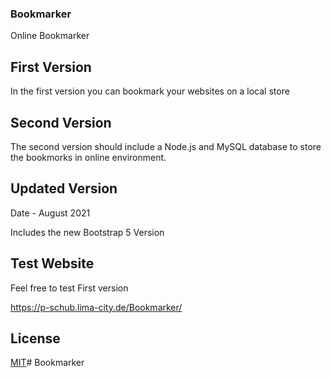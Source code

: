 ### Bookmarker

Online Bookmarker

## First Version 

In the first version you can bookmark your websites on a local store

## Second Version

The second version should include a Node.js and MySQL database to store the bookmorks in online environment.

## Updated Version 

Date - August 2021

Includes the new Bootstrap 5 Version

## Test Website
Feel free to test First version

https://p-schub.lima-city.de/Bookmarker/

## License
[MIT](https://choosealicense.com/licenses/mit/)# Bookmarker
